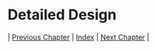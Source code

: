 # Detailed Design

| [Previous Chapter](../4-architectural_design/index.md) | [Index](../index.md) | [Next Chapter](../6-implementation/index.md) |